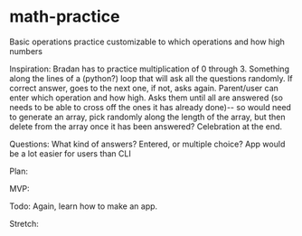 # math-practice
Basic operations practice customizable to which operations and how high numbers

Inspiration: Bradan has to practice multiplication of 0 through 3. Something along the lines of a (python?) loop that will ask all the questions randomly. If correct answer, goes to the next one, if not, asks again. Parent/user can enter which operation and how high. Asks them until all are answered (so needs to be able to cross off the ones it has already done)-- so would need to generate an array, pick randomly along the length of the array, but then delete from the array once it has been answered? Celebration at the end.

Questions:
What kind of answers? Entered, or multiple choice?
App would be a lot easier for users than CLI

Plan:

MVP:

Todo:
Again, learn how to make an app.

Stretch:
